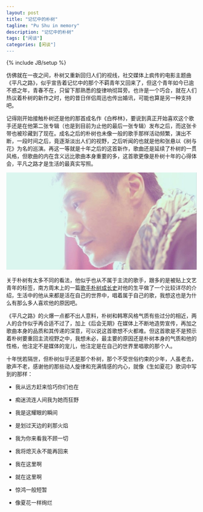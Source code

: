 ```yaml
---
layout: post
title: "记忆中的朴树"
tagline: "Pu Shu in memory"
description: "记忆中的朴树"
tags: ["闲谈"]
categories: [闲谈"]
---
```

{% include JB/setup %}


仿佛就在一夜之间，朴树又重新回归人们的视线，社交媒体上疯传的电影主题曲《平凡之路》，似乎宣告着记忆中的那个不羁青年又回来了，但这个青年如今已逾不惑之年，青春不在，只留下那熟悉的旋律响彻耳旁。也许是一个巧合，就在人们热议着朴树的新作之时，他的昔日伴侣周迅也传出婚讯，可能也算是另一种支持吧。

记得刚开始接触朴树还是他的那首成名作《白桦林》，要说到真正开始喜欢这个歌手还是在他第二张专辑（也是到目前为止他的最后一张专辑）发布之后，而这张卡带也被珍藏到了现在。成名之后的朴树也未像一般的歌手那样活动频繁，演出不断，一段时间之后，竟逐渐淡出人们的视野，之后听闻的也就是他和张悬以《树与花》为名的巡演。再这一等就是十年之后的这首新作，歌曲还是延续了朴树的一贯风格，但歌曲的内在含义远比歌曲本身重要的多，这首歌更像是朴树十年的心得体会，平凡之路才是生活的最真实写照。

<img src="/assets/media/20140717_1.jpg" alt="Pic" class="img-center">

关于朴树有太多不同的看法，他似乎也从不属于主流的歌手，跟多的是被贴上文艺青年的标签，南方周末上的一篇[歌手朴树成长史][post]对他的生平做了一个比较详尽的介绍，生活中的他从来都是活在自己的世界中，唱着属于自己的歌，我想这也是为什么有那么多人喜欢他的原因吧。

[post]: http://weibo.com/p/1001603733355169488204

《平凡之路》的火爆一点都不出人意料，朴树和韩寒风格气质有些过分的相近，两人的合作似乎再合适不过了，加上《后会无期》在媒体上不断地造势宣传，再加之歌曲本身的品质和其传递的深意，可以说这首歌想不火都难。但这首歌是不是预示着朴树要重回主流视野之中，我想未必，最主要的原因还是朴树本身的气质和他的性格，他注定不是媒体的宠儿，他注定是在自己的世界里唱歌的那个人。

十年恍若隔世，但朴树似乎还是那个朴树，那个不受世俗约束的少年，人虽老去，歌声不老，感谢他的那些动人旋律和充满情感的内心，就像《生如夏花》歌词中写到的那样：


- 我从远方赶来恰巧你们也在

- 痴迷流连人间我为她而狂野

- 我是这耀眼的瞬间

- 是划过天边的刹那火焰

- 我为你来看我不顾一切

- 我将熄灭永不能再回来

- 我在这里啊

- 就在这里啊

- 惊鸿一般短暂

- 像夏花一样绚烂

















